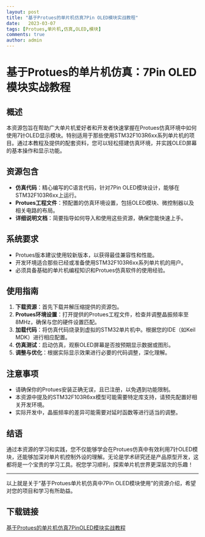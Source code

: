 ```yaml
---
layout: post
title: "基于Protues的单片机仿真7Pin OLED模块实战教程"
date:   2023-03-07
tags: [Protues,单片机,仿真,OLED,模块]
comments: true
author: admin
---
```

# 基于Protues的单片机仿真：7Pin OLED模块实战教程

## 概述

本资源包旨在帮助广大单片机爱好者和开发者快速掌握在Protues仿真环境中如何使用7针OLED显示模块。特别适用于那些使用STM32F103R6xx系列单片机的项目。通过本教程及提供的配套资料，您可以轻松搭建仿真环境，并实践OLED屏幕的基本操作和显示功能。

## 资源包含

- **仿真代码**：精心编写的C语言代码，针对7Pin OLED模块设计，能够在STM32F103R6xx上运行。
- **Protues工程文件**：预配置的仿真环境设置，包括OLED模块、微控制器以及相关电路的布局。
- **详细说明文档**：简要指导如何导入和使用这些资源，确保您能快速上手。

## 系统要求

- Protues版本建议使用较新版本，以获得最佳兼容性和性能。
- 开发环境适合那些已经或准备使用STM32F103R6xx系列单片机的用户。
- 必须具备基础的单片机编程知识和Protues仿真软件的使用经验。

## 使用指南

1. **下载资源**：首先下载并解压缩提供的资源包。
2. **Protues环境设置**：打开提供的Protues工程文件，检查并调整晶振频率至8MHz，确保与您的硬件设置匹配。
3. **加载代码**：将仿真代码烧录到虚拟的STM32单片机中。根据您的IDE（如Keil MDK）进行相应配置。
4. **仿真测试**：启动仿真，观察OLED屏幕是否按预期显示数据或图形。
5. **调整与优化**：根据实际显示效果进行必要的代码调整，深化理解。

## 注意事项

- 请确保你的Protues安装正确无误，且已注册，以免遇到功能限制。
- 本资源中提及的STM32F103R6xx模型可能需要特定库支持，请预先配置好相关开发环境。
- 实际开发中，晶振频率的差异可能需要对延时函数等进行适当的调整。

## 结语

通过本资源的学习和实践，您不仅能够学会在Protues仿真中有效利用7针OLED模块，还能够加深对单片机控制外设的理解。无论是学术研究还是产品原型开发，这都将是一个宝贵的学习工具。祝您学习顺利，探索单片机世界更深层次的乐趣！

---

以上就是关于“基于Protues单片机仿真中7Pin OLED模块使用”的资源介绍，希望对您的项目和学习有所助益。

## 下载链接

[基于Protues的单片机仿真7PinOLED模块实战教程](https://pan.quark.cn/s/5c32f386fbd4)
